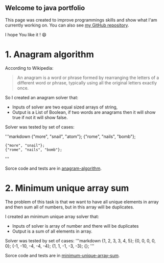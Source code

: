 ## Welcome to java portfolio

This page was created to improve programmings skills and show what I'am currently working on. You can also see [my GitHub repository](https://github.com/sebastian-blaszczak).

I hope You like it ! 😄

# 1. Anagram algorithm
According to Wikipedia:
>An anagram is a word or phrase formed by rearranging the letters of a different word or phrase, typically using all the original letters exactly once.

So I created an anagram solver that:
* Inputs of solver are two equal sized arrays of string,
* Output is a List of Boolean, if two words are anagrams then it will show true if not it will show false.

Solver was tested by set of cases:

'''markdown
    {"more", "snail", "atom"};
    {"rome", "nails", "bomb"};

    {"more", "snail"};
    {"rome", "nails", "bomb"};
'''

Sorce code and tests are in [anagram-algorithm](https://github.com/sebastian-blaszczak/java-portfolio/tree/master/anagram-algorithm).

# 2. Minimum unique array sum
The problem of this task is that we want to have all unique elements in array and then sum all of numbers, but in this array will be duplicates.

I created an minimum unique array solver that:
* Inputs of solver is array of number and there will be duplicates
* Output is a sum of all elements in array.

Solver was tested by set of cases:
'''markdown
    {1, 2, 3, 3, 4, 5};
    {0, 0, 0, 0, 0};
    {-1, -10, -4, -4, -4};
    {1, 1, -1, -3, -3};
    {};
'''

Sorce code and tests are in [minimum-unique-array-sum](https://github.com/sebastian-blaszczak/java-portfolio/tree/dev_new_task/minimum-unique-array-sum).

